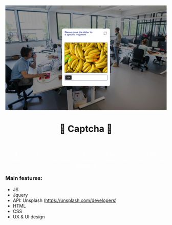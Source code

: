 <h1 align = "center"><a href="https://roman-artemiev.github.io/ra-captcha/"><img width="700" alt="Captcha" src="./assets/captcha-preview.jpg"></a>
    <br>
    <br>
    🤖 Captcha 🤖
    <br>
    <br>
</h1>
<a href="https://roman-artemiev.github.io/ra-captcha/" style="color: white;">
    <p align = "center">
        🤖 "Captcha: Test your humanity by solving a quick puzzle. Type the distorted characters or select the matching images to prove you're a real person. 🤖
    </p>
</a>

<h3>Main features:</h3>

 - JS
 - Jquery
 - API: Unsplash (https://unsplash.com/developers)
 - HTML
 - CSS
 - UX & UI design
